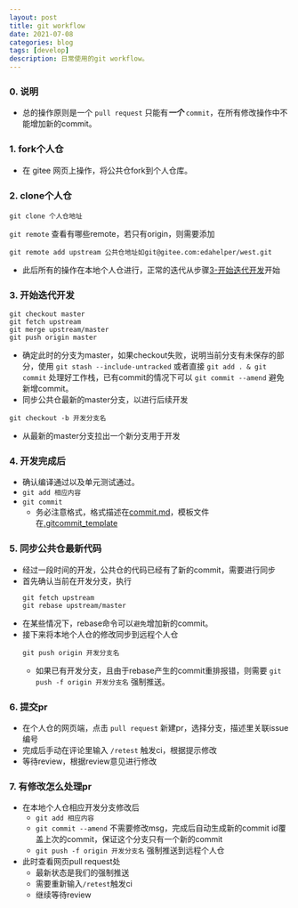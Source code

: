 ```yaml
---
layout: post
title: git workflow
date: 2021-07-08
categories: blog
tags: [develop]
description: 日常使用的git workflow。
---
```


### 0. 说明

- 总的操作原则是一个 `pull request` 只能有***一个*** `commit`，在所有修改操作中不能增加新的commit。

### 1. fork个人仓
- 在 gitee 网页上操作，将公共仓fork到个人仓库。

### 2. clone个人仓
```
git clone 个人仓地址
```
`git remote` 查看有哪些remote，若只有origin，则需要添加
```
git remote add upstream 公共仓地址如git@gitee.com:edahelper/west.git
```
- 此后所有的操作在本地个人仓进行，正常的迭代从步骤[3-开始迭代开发](#3-开始迭代开发)开始

### 3. 开始迭代开发
```
git checkout master
git fetch upstream
git merge upstream/master
git push origin master
```
- 确定此时的分支为master，如果checkout失败，说明当前分支有未保存的部分，使用 `git stash --include-untracked` 或者直接 `git add . & git commit` 处理好工作栈，已有commit的情况下可以 `git commit --amend` 避免新增commit。
- 同步公共仓最新的master分支，以进行后续开发
```
git checkout -b 开发分支名
```
- 从最新的master分支拉出一个新分支用于开发

### 4. 开发完成后
- 确认编译通过以及单元测试通过。
- `git add 相应内容` 
- `git commit`
  - 务必注意格式，格式描述在[commit.md](../checkin_guide/commit.md)，模板文件在[.gitcommit_template](../checkin_guide/.gitcommit_template) 

### 5. 同步公共仓最新代码
- 经过一段时间的开发，公共仓的代码已经有了新的commit，需要进行同步
- 首先确认当前在开发分支，执行
  ```
  git fetch upstream
  git rebase upstream/master
  ```
- 在某些情况下，rebase命令可以`避免`增加新的commit。
- 接下来将本地个人仓的修改同步到远程个人仓
  ```
  git push origin 开发分支名
  ```
  - 如果已有开发分支，且由于rebase产生的commit重排报错，则需要 `git push -f origin 开发分支名` 强制推送。

### 6. 提交pr
- 在个人仓的网页端，点击 `pull request` 新建pr，选择分支，描述里关联issue编号
- 完成后手动在评论里输入 `/retest` 触发ci，根据提示修改
- 等待review，根据review意见进行修改

### 7. 有修改怎么处理pr
- 在本地个人仓相应开发分支修改后
  - `git add 相应内容`
  - `git commit --amend` 不需要修改msg，完成后自动生成新的commit id覆盖上次的commit，保证这个分支只有一个新的commit
  - `git push -f origin 开发分支名` 强制推送到远程个人仓
- 此时查看网页pull request处
  - 最新状态是我们的强制推送
  - 需要重新输入`/retest`触发ci
  - 继续等待review